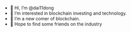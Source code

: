 - 👋 Hi, I’m @dai11dong
- 👀 I’m interested in blockchain investing and technology.
- 🌱 I’m a new comer of blockchain.
- 💞️ Hope to find some friends on the industry

<!---
dai11dong/dai11dong is a ✨ special ✨ repository because its `README.md` (this file) appears on your GitHub profile.
You can click the Preview link to take a look at your changes.
--->
